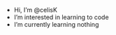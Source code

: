 - Hi, I’m @celisK
- I’m interested in learning to code
- I’m currently learning nothing

<!---
celisK/celisK is a ✨ special ✨ repository because its `README.md` (this file) appears on your GitHub profile.
You can click the Preview link to take a look at your changes.
--->
